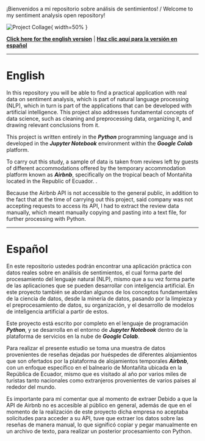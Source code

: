 ¡Bienvenidos a mi repositorio sobre an&aacute;lisis de sentimientos! / Welcome to my sentiment analysis open repository!

![Project Collage](https://i.imgur.com/4I0Em2T.png){ width=50% }

[**Click here for the english version**](#english) | [**Haz clic aquí para la versión en español**](#español)

---

# English

In this repository you will be able to find a practical application with real data on sentiment analysis, which is part of natural language processing (NLP), which in turn is part of the applications that can be developed with artificial intelligence. This project also addresses fundamental concepts of data science, such as cleaning and preprocessing data, organizing it, and drawing relevant conclusions from it.

This project is written entirely in the ***Python*** programming language and is developed in the ***Jupyter Notebook*** environment within the ***Google Colab*** platform.

To carry out this study, a sample of data is taken from reviews left by guests of different accommodations offered by the temporary accommodation platform known as ***Airbnb***, specifically on the tropical beach of Montañita located in the Republic of Ecuador. .

Because the Airbnb API is not accessible to the general public, in addition to the fact that at the time of carrying out this project, said company was not accepting requests to access its API, I had to extract the review data manually, which meant manually copying and pasting into a text file, for further processing with Python.

---

# Español

En este repositorio ustedes podrán encontrar una aplicación práctica con datos reales sobre en análisis de sentimientos, el cual forma parte del procesamiento del lenguaje natural (NLP), mismo que a su vez forma parte de las aplicaciones que se pueden desarrollar con inteligencia artificial. En este proyecto también se abordan algunos de los conceptos fundamentales de la ciencia de datos, desde la minería de datos, pasando por la limpieza y el preprocesamiento de datos, su organización, y el desarrollo de modelos de inteligencia artificial a partir de estos.

Este proyecto está escrito por completo en el lenguaje de programación ***Python***, y se desarrolla en el entorno de ***Jupyter Notebook*** dentro de la plataforma de servicios en la nube de ***Google Colab***.

Para realizar el presente estudio se toma una muestra de datos provenientes de reseñas dejadas por huéspedes de diferentes alojamientos que son ofertados por la plataforma de alojamientos temporales ***Airbnb***, con un enfoque específico en el balneario de Montañita ubicada en la República de Ecuador, mismo que es visitado al año por varios miles de turistas tanto nacionales como extranjeros provenientes de varios países al rededor del mundo.

Es importante para mí comentar que al momento de extraer Debido a que la API de Airbnb no es accesible al público en general, además de que en el momento de la realización de este proyecto dicha empresa no aceptaba solicitudes para acceder a su API, tuve que extraer los datos sobre las reseñas de manera manual, lo que significó copiar y pegar manualmente en un archivo de texto, para realizar un posterior procesamiento con Python.

